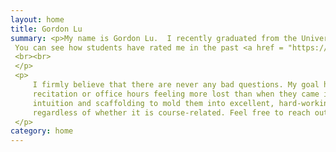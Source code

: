 ```yaml
---
layout: home
title: Gordon Lu
summary: <p>My name is Gordon Lu.  I recently graduated from the University of Pittsburgh. I currently work at Capital One as a SWE using ML and AI on a daily basis. I am a Computer Science, Economics, Mathematics, and Statistics Major. I have a passion to learn and aim for the top, I drive to pass down this philosophy to students at Pitt through my duties as an Undergraduate Teaching Assistant.
 You can see how students have rated me in the past <a href = "https://www.ratemyprofessors.com/ShowRatings.jsp?tid=2588578">here</a>.
 <br><br>
 </p>
 <p>
     I firmly believe that there are never any bad questions. My goal has always been to help students in the best way possible. I never want a student to leave
     recitation or office hours feeling more lost than when they came in. I always avoiding giving away answers, and rather leading and providing students with the 
     intuition and scaffolding to mold them into excellent, hard-working students. I approach teaching with a positive manner, I encourage questions at all times, 
     regardless of whether it is course-related. Feel free to reach out if you want a referral or advice at gordon.lu@capitalone.com
 </p>
category: home
---
```

